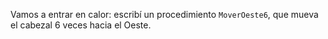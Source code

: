Vamos a entrar en calor: escribí un procedimiento `MoverOeste6`, que mueva el cabezal 6 veces hacia el Oeste.